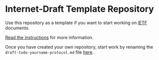 # Internet-Draft Template Repository

Use this repository as a template if you want to start working on
[IETF](https://www.ietf.org/) documents.

[Read the
instructions](https://github.com/martinthomson/i-d-template/blob/main/doc/TEMPLATE.md)
for more information.

Once you have created your own repository, start work by renaming the
`draft-todo-yourname-protocol.md` file
[here](../../edit/main/draft-todo-yourname-protocol.md).
